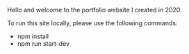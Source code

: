 Hello and welcome to the portfolio website I created in 2020.

To run this site locally, please use the following commands:

- npm install
- npm run start-dev
